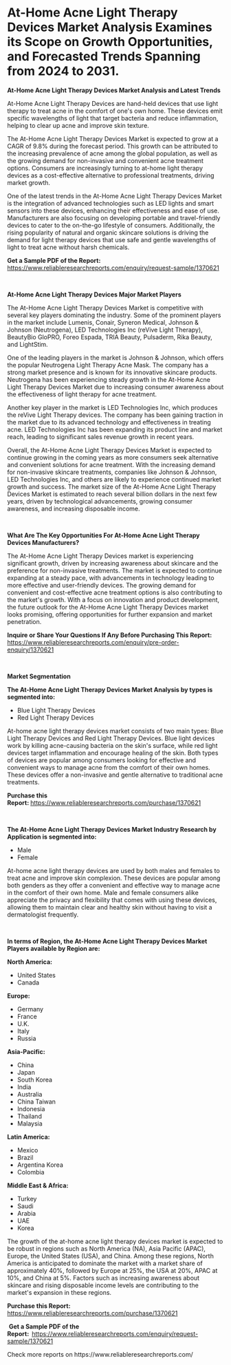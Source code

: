 <p><h1>At-Home Acne Light Therapy Devices Market Analysis Examines its Scope on Growth Opportunities, and Forecasted Trends Spanning from 2024 to 2031.</h1></p><p><strong>At-Home Acne Light Therapy Devices Market Analysis and Latest Trends</strong></p>
<p><p>At-Home Acne Light Therapy Devices are hand-held devices that use light therapy to treat acne in the comfort of one's own home. These devices emit specific wavelengths of light that target bacteria and reduce inflammation, helping to clear up acne and improve skin texture.</p><p>The At-Home Acne Light Therapy Devices Market is expected to grow at a CAGR of 9.8% during the forecast period. This growth can be attributed to the increasing prevalence of acne among the global population, as well as the growing demand for non-invasive and convenient acne treatment options. Consumers are increasingly turning to at-home light therapy devices as a cost-effective alternative to professional treatments, driving market growth.</p><p>One of the latest trends in the At-Home Acne Light Therapy Devices Market is the integration of advanced technologies such as LED lights and smart sensors into these devices, enhancing their effectiveness and ease of use. Manufacturers are also focusing on developing portable and travel-friendly devices to cater to the on-the-go lifestyle of consumers. Additionally, the rising popularity of natural and organic skincare solutions is driving the demand for light therapy devices that use safe and gentle wavelengths of light to treat acne without harsh chemicals.</p></p>
<p><strong>Get a Sample PDF of the Report:&nbsp;</strong> <a href="https://www.reliableresearchreports.com/enquiry/request-sample/1370621">https://www.reliableresearchreports.com/enquiry/request-sample/1370621</a></p>
<p>&nbsp;</p>
<p><strong>At-Home Acne Light Therapy Devices Major Market Players</strong></p>
<p><p>The At-Home Acne Light Therapy Devices Market is competitive with several key players dominating the industry. Some of the prominent players in the market include Lumenis, Conair, Syneron Medical, Johnson & Johnson (Neutrogena), LED Technologies Inc (reVive Light Therapy), BeautyBio GloPRO, Foreo Espada, TRIA Beauty, Pulsaderm, Rika Beauty, and LightStim.</p><p>One of the leading players in the market is Johnson & Johnson, which offers the popular Neutrogena Light Therapy Acne Mask. The company has a strong market presence and is known for its innovative skincare products. Neutrogena has been experiencing steady growth in the At-Home Acne Light Therapy Devices Market due to increasing consumer awareness about the effectiveness of light therapy for acne treatment.</p><p>Another key player in the market is LED Technologies Inc, which produces the reVive Light Therapy devices. The company has been gaining traction in the market due to its advanced technology and effectiveness in treating acne. LED Technologies Inc has been expanding its product line and market reach, leading to significant sales revenue growth in recent years.</p><p>Overall, the At-Home Acne Light Therapy Devices Market is expected to continue growing in the coming years as more consumers seek alternative and convenient solutions for acne treatment. With the increasing demand for non-invasive skincare treatments, companies like Johnson & Johnson, LED Technologies Inc, and others are likely to experience continued market growth and success. The market size of the At-Home Acne Light Therapy Devices Market is estimated to reach several billion dollars in the next few years, driven by technological advancements, growing consumer awareness, and increasing disposable income.</p></p>
<p>&nbsp;</p>
<p><strong>What Are The Key Opportunities For At-Home Acne Light Therapy Devices Manufacturers?</strong></p>
<p><p>The At-Home Acne Light Therapy Devices market is experiencing significant growth, driven by increasing awareness about skincare and the preference for non-invasive treatments. The market is expected to continue expanding at a steady pace, with advancements in technology leading to more effective and user-friendly devices. The growing demand for convenient and cost-effective acne treatment options is also contributing to the market's growth. With a focus on innovation and product development, the future outlook for the At-Home Acne Light Therapy Devices market looks promising, offering opportunities for further expansion and market penetration.</p></p>
<p><strong>Inquire or Share Your Questions If Any Before Purchasing This Report:</strong> <a href="https://www.reliableresearchreports.com/enquiry/pre-order-enquiry/1370621">https://www.reliableresearchreports.com/enquiry/pre-order-enquiry/1370621</a></p>
<p>&nbsp;</p>
<p><strong>Market Segmentation</strong></p>
<p><strong>The At-Home Acne Light Therapy Devices Market Analysis by types is segmented into:</strong></p>
<p><ul><li>Blue Light Therapy Devices</li><li>Red Light Therapy Devices</li></ul></p>
<p><p>At-home acne light therapy devices market consists of two main types: Blue Light Therapy Devices and Red Light Therapy Devices. Blue light devices work by killing acne-causing bacteria on the skin's surface, while red light devices target inflammation and encourage healing of the skin. Both types of devices are popular among consumers looking for effective and convenient ways to manage acne from the comfort of their own homes. These devices offer a non-invasive and gentle alternative to traditional acne treatments.</p></p>
<p><strong>Purchase this Report:&nbsp;</strong><a href="https://www.reliableresearchreports.com/purchase/1370621">https://www.reliableresearchreports.com/purchase/1370621</a></p>
<p>&nbsp;</p>
<p><strong>The At-Home Acne Light Therapy Devices Market Industry Research by Application is segmented into:</strong></p>
<p><ul><li>Male</li><li>Female</li></ul></p>
<p><p>At-home acne light therapy devices are used by both males and females to treat acne and improve skin complexion. These devices are popular among both genders as they offer a convenient and effective way to manage acne in the comfort of their own home. Male and female consumers alike appreciate the privacy and flexibility that comes with using these devices, allowing them to maintain clear and healthy skin without having to visit a dermatologist frequently.</p></p>
<p>&nbsp;</p>
<p><strong>In terms of Region, the At-Home Acne Light Therapy Devices Market Players available by Region are:</strong></p>
<p>
    <p> <strong> North America: </strong>
        <ul>
            <li>United States</li>
            <li>Canada</li>
        </ul>
        </p> 
    <p> <strong> Europe: </strong>
        <ul>
            <li>Germany</li>
            <li>France</li>
            <li>U.K.</li>
            <li>Italy</li>
            <li>Russia</li>
        </ul>
        </p> 
    <p> <strong> Asia-Pacific: </strong>
        <ul>
            <li>China</li>
            <li>Japan</li>
            <li>South Korea</li>
            <li>India</li>
            <li>Australia</li>
            <li>China Taiwan</li>
            <li>Indonesia</li>
            <li>Thailand</li>
            <li>Malaysia</li>
        </ul>
        </p> 
    <p> <strong> Latin America: </strong>
        <ul>
            <li>Mexico</li>
            <li>Brazil</li>
            <li>Argentina Korea</li>
            <li>Colombia</li>
        </ul>
        </p> 
    <p> <strong> Middle East & Africa: </strong>
        <ul>
            <li>Turkey</li>
            <li>Saudi</li>
            <li>Arabia</li>
            <li>UAE</li>
            <li>Korea</li>
        </ul>
    </p>
    </p>
<p><p>The growth of the at-home acne light therapy devices market is expected to be robust in regions such as North America (NA), Asia Pacific (APAC), Europe, the United States (USA), and China. Among these regions, North America is anticipated to dominate the market with a market share of approximately 40%, followed by Europe at 25%, the USA at 20%, APAC at 10%, and China at 5%. Factors such as increasing awareness about skincare and rising disposable income levels are contributing to the market's expansion in these regions.</p></p>
<p><strong>Purchase this Report: </strong><a href="https://www.reliableresearchreports.com/purchase/1370621">https://www.reliableresearchreports.com/purchase/1370621</a></p>
<p>&nbsp;<strong>Get a Sample PDF of the Report:&nbsp;&nbsp;</strong><a href="https://www.reliableresearchreports.com/enquiry/request-sample/1370621">https://www.reliableresearchreports.com/enquiry/request-sample/1370621</a></p>
<p><strong></strong></p>
<p>Check more reports on https://www.reliableresearchreports.com/</p>